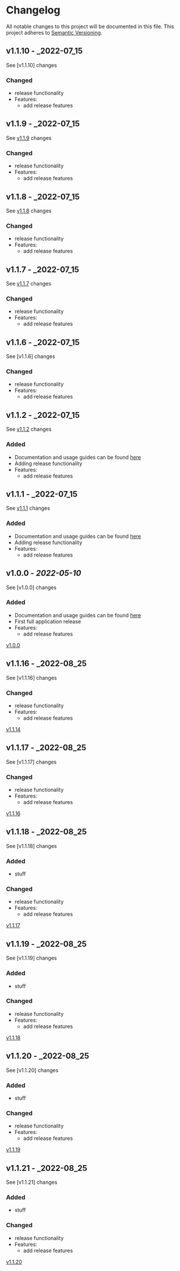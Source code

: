 # Changelog

All notable changes to this project will be documented in this file. This project adheres
to [Semantic Versioning](https://semver.org/spec/v2.0.0.html).

## v1.1.10 - _2022-07_15  
  
See [v1.1.10] changes  
  
### Changed  
- release functionality  
- Features:  
  - add release features  
  
[v1.1.8]: https://github.com/rickyp72/randb-terragrunt-infrastructure/compare/v1.1.8...HEAD

## v1.1.9 - _2022-07_15  
  
See [v1.1.9] changes  
  
### Changed  
- release functionality  
- Features:  
  - add release features  
  
[v1.1.9]: https://github.com/rickyp72/randb-terragrunt-infrastructure/compare/v1.1.8...HEAD

## v1.1.8 - _2022-07_15  
  
See [v1.1.8] changes  
  
### Changed  
- release functionality  
- Features:  
  - add release features  
  
[v1.1.8]: https://github.com/rickyp72/randb-terragrunt-infrastructure/compare/v1.1.7...HEAD

## v1.1.7 - _2022-07_15  
  
See [v1.1.7] changes  
  
### Changed  
- release functionality  
- Features:  
  - add release features  
  
[v1.1.7]: https://github.com/rickyp72/randb-terragrunt-infrastructure/compare/v1.1.6...HEAD

## v1.1.6 - _2022-07_15

See [v1.1.6] changes

### Changed
- release functionality
- Features:
  - add release features

[v1.1.2]: https://github.com/rickyp72/randb-terragrunt-infrastructure/compare/v1.1.5...HEAD


## v1.1.2 - _2022-07_15

See [v1.1.2] changes

### Added
- Documentation and usage guides can be found [here](https://github.com/rickyp72/randb-terragrunt-infrastructure/tree/master/docs)
- Adding release functionality
- Features:
  - add release features

[Unreleased changes]: https://github.com/rickyp72/randb-terragrunt-infrastructure/compare/v1.0.0...HEAD
[v1.1.2]: https://github.com/rickyp72/randb-terragrunt-infrastructure/compare/ff60bf65...v1.0.0


## v1.1.1 - _2022-07_15

See [v1.1.1] changes

### Added
- Documentation and usage guides can be found [here](https://github.com/rickyp72/randb-terragrunt-infrastructure/tree/master/docs)
- Adding release functionality
- Features:
  - add release features

[Unreleased changes]: https://github.com/rickyp72/randb-terragrunt-infrastructure/compare/v1.0.0...HEAD
[v1.1.1]: https://github.com/rickyp72/randb-terragrunt-infrastructure/compare/ff60bf65...v1.0.0



## v1.0.0 - _2022-05-10_

See [v1.0.0] changes

### Added
- Documentation and usage guides can be found [here](https://github.com/rickyp72/randb-terragrunt-infrastructure/tree/master/docs)
- First full application release
- Features:
  - add release features

[Unreleased changes]:(https://github.com/rickyp72/randb-terragrunt-infrastructure/compare/v1.0.0...HEAD)
[v1.0.0](https://github.com/rickyp72/randb-terragrunt-infrastructure/compare/ff60bf65...v1.0.0)

## v1.1.16 - _2022-08_25  
  
See [v1.1.16] changes  
  
### Changed  
- release functionality  
- Features:  
  - add release features  
  
[v1.1.14](https://github.com/rickyp72/randb-terragrunt-infrastructure/compare/v1.1.14...HEAD)

## v1.1.17 - _2022-08_25  
  
See [v1.1.17] changes  
  
### Changed  
- release functionality  
- Features:  
  - add release features  
  
[v1.1.16](https://github.com/rickyp72/randb-terragrunt-infrastructure/compare/v1.1.16...HEAD)

## v1.1.18 - _2022-08_25  
  
See [v1.1.18] changes  

### Added
- stuff

### Changed  
- release functionality  
- Features:  
  - add release features  
  
[v1.1.17](https://github.com/rickyp72/randb-terragrunt-infrastructure/compare/v1.1.17...HEAD)

## v1.1.19 - _2022-08_25  
  
See [v1.1.19] changes  

### Added
- stuff

### Changed  
- release functionality  
- Features:  
  - add release features  
  
[v1.1.18](https://github.com/rickyp72/randb-terragrunt-infrastructure/compare/v1.1.17...HEAD)


## v1.1.20 - _2022-08_25  
  
See [v1.1.20] changes  

### Added
- stuff

### Changed  
- release functionality  
- Features:  
  - add release features  
  
[v1.1.19](https://github.com/rickyp72/randb-terragrunt-infrastructure/compare/v1.1.19...HEAD)

## v1.1.21 - _2022-08_25  
  
See [v1.1.21] changes  

### Added
- stuff

### Changed  
- release functionality  
- Features:  
  - add release features  
  
[v1.1.20](https://github.com/rickyp72/randb-terragrunt-infrastructure/compare/v1.1.20...HEAD)
